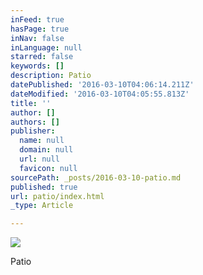 ```yaml
---
inFeed: true
hasPage: true
inNav: false
inLanguage: null
starred: false
keywords: []
description: Patio
datePublished: '2016-03-10T04:06:14.211Z'
dateModified: '2016-03-10T04:05:55.813Z'
title: ''
author: []
authors: []
publisher:
  name: null
  domain: null
  url: null
  favicon: null
sourcePath: _posts/2016-03-10-patio.md
published: true
url: patio/index.html
_type: Article

---
```

![](https://the-grid-user-content.s3-us-west-2.amazonaws.com/c26650e5-5ee2-4812-9750-56037f3b74b6.jpg)

Patio